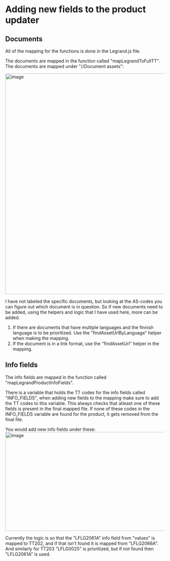 # Adding new fields to the product updater


## Documents

All of the mapping for the functions is done in the Legrand.js file. 

The documents are mapped in the function called "mapLegrandToFullTT".
The documents are mapped under "//Document assets":

<img width="765" height="695" alt="image" src="https://github.com/user-attachments/assets/9236efe5-7c29-48ec-8d70-ef646231040e" />


I have not labeled the specific documents, but looking at the AS-codes you can figure out which document is in question. So if new documents need to be added, using the helpers and logic that I have used here, more can be added. 
1. If there are documents that have multiple languages and the finnish language is to be prioritized. Use the "findAssetUrlByLanguage" helper when making the mapping.
2. If the document is in a link format, use the "findAssetUrl" helper in the mapping.



## Info fields

The info fields are mapped in the function called "mapLegrandProductInfoFields".

There is a variable that holds the TT codes for the info fields called "INFO_FIELDS", when adding new fields to the mapping make sure to add the TT codes to this variable. This always checks that atleast one of these fields is present in the final mapped file. If none of these codes in the INFO_FIELDS variable are found for the product, it gets removed from the final file. 

You would add new info fields under these:
<img width="901" height="311" alt="image" src="https://github.com/user-attachments/assets/9bc22ba6-e141-4e27-a3c9-6a4a3cad2355" />

Currently the logic is so that the "LFLG2061A" info field from "values" is mapped to TT202, and if that isn't found it is mapped from "LFLG2066A".
And similarly for TT203 "LFLG0025" is prioritized, but if not found then "LFLG2061A" is used. 
